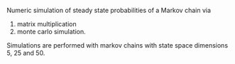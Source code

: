 Numeric simulation of steady state probabilities of a Markov chain via 

1) matrix multiplication 
2) monte carlo simulation.

Simulations are performed with markov chains with state space dimensions 5, 25 and 50.

